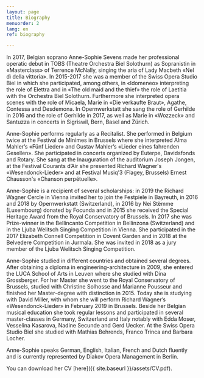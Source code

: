 ```yaml
---
layout: page
title: Biography
menuorder: 2
lang: en
ref: biography

---
```

In 2017, Belgian soprano Anne-Sophie Sevens made her professional operatic debut in TOBS (Theatre Orchestra Biel Solothurn) as Sopranistin in «Masterclass» of Terrence McNally, singing the aria of Lady Macbeth «Nel dì della vittoria». In 2015-2017 she was a member of the Swiss Opera Studio Biel in which she participated, among others, in «Idomeneo» interpreting the role of Elettra and in «The old maid and the thief» the role of Laetitia with the Orchestra Biel Solothurn. Furthermore she interpreted opera scenes with the role of Micaela, Marie in «Die verkaufte Braut», Agathe, Contessa and Desdemona. In Opernwerkstatt she sang the role of Gerhilde in 2016 and the role of Gerhilde in 2017, as well as Marie in «Wozzeck» and Santuzza in concerts in Sigriswil, Bern, Basel and Zürich.

Anne-Sophie performs regularly as a Recitalist. She performed in Belgium twice at the Festival de Minimes in Brussels where she interpreted Alma Mahler’s «Fünf Lieder» and Gustav Mahler’s «Lieder eines fahrenden Gesellen». She participated in concerts organized by Euterpe, Davidsfonds and Rotary. She sang at the Inauguration of the auditorium Joseph Jongen, at the Festival Courants d’Air she presented Richard Wagner's «Wesendonck-Lieder» and at Festival Musiq’3 (Flagey, Brussels) Ernest Chausson's «Chanson perpétuelle». 

Anne-Sophie is a recipient of several scholarships: in 2019 the Richard Wagner Cercle in Vienna invited her to join the Festpiele in Bayreuth, in 2016 and 2018 by Opernwerkstatt (Switzerland), in 2016 by Nei Stëmme (Luxembourg) donated by Focunda and in 2015 she received the Special Heritage Award from the Royal Conservatory of Brussels. 
In 2017 she was Prize-winner in the Bellincanto Competition in Bellinzona (Switzerland) and in the Ljuba Welitsch Singing Competition in Vienna. She participated in the 2017 Elizabeth Connell Competition in Covent Garden and in 2018 at the Belvedere Competition in Jurmala. She was invited in 2018 as a jury member of the Ljuba Welitsch Singing Competition.

Anne-Sophie studied in different countries and obtained several degrees. After obtaining a diploma in engineering-architecture in 2009, she entered the LUCA School of Arts in Leuven where she studied with Dina Grossberger. For her Master she went to the Royal Conservatory of Brussels, studied with Christine Solhosse and Marianne Pousseur and finished her Master-degree with distinction in 2015. Today she is studying with David Miller, with whom she will perform Richard Wagner’s «Wesendonck-Lieder» in February 2019 in Brussels. Beside her Belgian musical education she took regular lessons and participated in several master-classes in Germany, Switzerland and Italy notably with Edda Moser, Vesselina Kasarova, Nadine Secunde and Gerd Uecker. At the Swiss Opera Studio Biel she studied with Mathias Behrends, Franco Trinca and Barbara Locher.

Anne-Sophie speaks German, English, Italian, French and Dutch fluently and is currently represented by Diakov Opera Management in Berlin.
 
You can download her CV [here]({{ site.baseurl }}/assets/CV.pdf).

